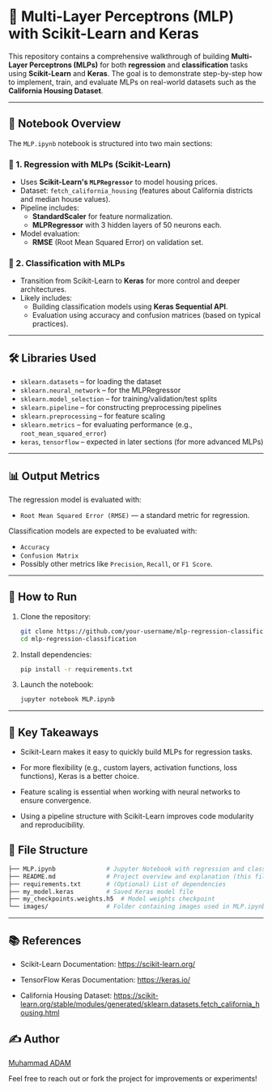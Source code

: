 # 🧠 Multi-Layer Perceptrons (MLP) with Scikit-Learn and Keras

This repository contains a comprehensive walkthrough of building **Multi-Layer Perceptrons (MLPs)** for both **regression** and **classification** tasks using **Scikit-Learn** and **Keras**. The goal is to demonstrate step-by-step how to implement, train, and evaluate MLPs on real-world datasets such as the **California Housing Dataset**.

---

## 📁 Notebook Overview

The `MLP.ipynb` notebook is structured into two main sections:

### 🔹 1. Regression with MLPs (Scikit-Learn)
- Uses **Scikit-Learn's `MLPRegressor`** to model housing prices.
- Dataset: `fetch_california_housing` (features about California districts and median house values).
- Pipeline includes:
  - **StandardScaler** for feature normalization.
  - **MLPRegressor** with 3 hidden layers of 50 neurons each.
- Model evaluation:
  - **RMSE** (Root Mean Squared Error) on validation set.

### 🔹 2. Classification with MLPs
- Transition from Scikit-Learn to **Keras** for more control and deeper architectures.
- Likely includes:
  - Building classification models using **Keras Sequential API**.
  - Evaluation using accuracy and confusion matrices (based on typical practices).

---

## 🛠️ Libraries Used

- `sklearn.datasets` – for loading the dataset
- `sklearn.neural_network` – for the MLPRegressor
- `sklearn.model_selection` – for training/validation/test splits
- `sklearn.pipeline` – for constructing preprocessing pipelines
- `sklearn.preprocessing` – for feature scaling
- `sklearn.metrics` – for evaluating performance (e.g., `root_mean_squared_error`)
- `keras`, `tensorflow` – expected in later sections (for more advanced MLPs)

---

## 📊 Output Metrics

The regression model is evaluated with:
- `Root Mean Squared Error (RMSE)` — a standard metric for regression.

Classification models are expected to be evaluated with:
- `Accuracy`
- `Confusion Matrix`
- Possibly other metrics like `Precision`, `Recall`, or `F1 Score`.

---

## 🚀 How to Run

1. Clone the repository:
   ```bash
   git clone https://github.com/your-username/mlp-regression-classification.git
   cd mlp-regression-classification

2. Install dependencies:
    ```bash
    pip install -r requirements.txt
    ```
3. Launch the notebook:

    ```bash
    jupyter notebook MLP.ipynb
    ```
---

## 📌 Key Takeaways

- Scikit-Learn makes it easy to quickly build MLPs for regression tasks.

- For more flexibility (e.g., custom layers, activation functions, loss functions), Keras is a better choice.

- Feature scaling is essential when working with neural networks to ensure convergence.

- Using a pipeline structure with Scikit-Learn improves code modularity and reproducibility.

## 📂 File Structure
```bash
├── MLP.ipynb              # Jupyter Notebook with regression and classification examples
├── README.md              # Project overview and explanation (this file)
├── requirements.txt       # (Optional) List of dependencies
├── my_model.keras         # Saved Keras model file
├── my_checkpoints.weights.h5  # Model weights checkpoint
└── images/                # Folder containing images used in MLP.ipynb
```
---

## 📚 References
- Scikit-Learn Documentation: https://scikit-learn.org/

- TensorFlow Keras Documentation: https://keras.io/

- California Housing Dataset: https://scikit-learn.org/stable/modules/generated/sklearn.datasets.fetch_california_housing.html

## ✍️ Author

[Muhammad ADAM
](https://x.com/M0hammadAI)

Feel free to reach out or fork the project for improvements or experiments!